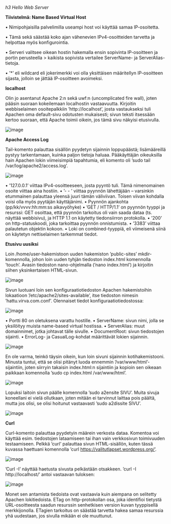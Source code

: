 *h3 Hello Web Server*

**Tiivistelmä: Name Based Virtual Host**

•	Nimipohjaisilla palvelimilla useampi host voi käyttää samaa IP-osoitetta.

•	Tämä sekä säästää koko ajan vähenevien IPv4-osoitteiden tarvetta ja helpottaa myös konfigurointia.

•	Serveri valitsee oikean hostin hakemalla ensin sopivinta IP-osoitteen ja portin perusteella > kaikista sopivista vertailee ServerName- ja ServerAlias-tietoja.

•	’*’ eli wildcard eli jokerimerkki voi olla yksittäisen määritellyn IP-osoitteen sijasta, jolloin se jättää IP-osoitteen avoimeksi.

**localhost**

Olin jo asentanut Apache 2:n sekä uwf:n (uncomplicated fire wall), joten pääsin suoraan kokeilemaan localhostin vastaavuutta. Kirjoitin webbiselaimen osoitepalkkiin ’http://localhost’, josta vastaukseksi tuli Apachen oma default-sivu odotusten mukaisesti; sivun teksti itsessään kertoo suoraan, että Apache toimii oikein, jos tämä sivu näkyisi etusivulla.

![image](h3-1.png)

**Apache Access Log**

Tail-komento palauttaa sisällön pyydetyn sijainnin loppupäästä; lisämääreillä pystyy tarkentamaan, kuinka paljon tietoja haluaa. Pääkäyttäjän oikeuksilla hain Apachen lokin viimeisimpiä tapahtumia, eli komento oli ’sudo tail /var/log/apache2/access.log’.

![image](h3-2.png)

•	’127.0.0.1’ viittaa IPv4-osoitteeseen, josta pyyntö tuli. Tämä nimenomainen osoite viittaa aina hostiin.
•	’- - ’ viittaa pyynnön lähettäjään – varsinkin etummainen palauttaa yleensä juuri tämän väliviivan. Toisen viivan kohdalla voisi olla myös pyytäjän käyttäjänimi.
•	Pyynnön ajankohta (pp/kk/vvvv:hh:mm:ss aikavyöhyke)
•	’GET / HTTP/1.1’ on pyynnön tyyppi ja resurssi: GET osoittaa, että pyynnön tarkoitus oli vain saada dataa (ts. näyttää webbisivu), ja HTTP 1.1 on käytetty tiedonsiirron protokolla.
•	’200’ on http-statuskoodi, joka tarkoittaa pyynnön onnistumista.
•	’3383’ viittaa palautetun objektin kokoon.
•	Loki on combined-tyyppiä, eli viimeisenä siinä on käytetyn nettiselaimen tarkemmat tiedot.

**Etusivu uusiksi**

Loin /home/user-hakemistoon uuden hakemiston ’public-sites’ mkdir-komennolla, johon loin uuden tyhjän tiedoston index.html komennolla ’touch’. Avasin tiedoston nano-ohjelmalla (’nano index.html’) ja kirjoitin siihen yksinkertaisen HTML-sivun.

![image](h3-3.png)

Sivun luotuani loin sen konfiguraatiotiedoston Apachen hakemistoihin lokaatioon ’/etc/apache2/sites-available’, itse tiedoston nimesin ’hattu.virva.com.conf’. Olennaiset tiedot konfiguraatiotiedostossa:

![image](h3-4.png)

•	Portti 80 on oletuksena varattu hostille.
•	ServerName: sivun nimi, jolla se yksilöityy muista name-based virtual hostissa.
•	ServerAlias: muut domainnimet, jotka johtavat tälle sivulle.
•	DocumentRoot: sivun tiedostojen sijainti.
•	ErrorLog- ja CasualLog-kohdat määrittävät lokien sijainnin.

![image](h3-5.png)

En ole varma, teinkö täysin oikein, kun loin sivuni sijainnin kotihakemistooni. Minusta tuntui, että se olisi pitänyt luoda ennemmin ’/var/www/html’-sijaintiin, joten siirryin takaisin index.html:n sijaintiin ja kopioin sen oikeaan paikkaan komennolla ’sudo cp index.html /var/www/html’.

![image](h3-6.png)

Lopuksi laitoin sivun päälle komennolla ’sudo a2ensite SIVU’. Muita sivuja koneellani ei vielä ollutkaan, joten mitään ei tarvinnut laittaa pois päältä, mutta jos olisi, se olisi hoitunut vastaavasti ’sudo a2dissite SIVU’.

![image](h3-7.png)

**Curl**

Curl-komento palauttaa pyydetyin määrein verkosta dataa. Komentoa voi käyttää esim. tiedostojen lataamiseen tai ihan vain verkkosivun toimivuuden testaamiseen. Pelkkä ’curl’ palauttaa sivun HTML-sisällön, kuten tässä kuvassa haettuani komennolla ’curl https://valitutlapset.wordpress.org/’.

![image](h3-8.png)

’Curl -I’ näyttää haetusta sivusta pelkästään otsakkeen. ’curl -I http://localhost/’ antoi vastaavan tuloksen:

![image](h3-9.png)

Monet sen antamista tiedoista ovat vastaavia kuin aiempana on selitetty Apachen lokitiedoista. ETag on http-protokollan osa, joka identifioi tietystä URL-osoitteesta saadun resurssin senhetkisen version kuvan tyyppisellä merkkijonolla. ETagien tarkoitus on säästää tarvetta hakea samaa resurssia yhä uudestaan, jos sivulla mikään ei ole muuttunut.
